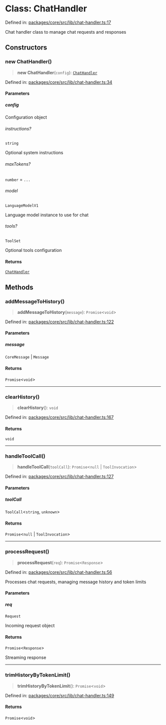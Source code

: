 # Class: ChatHandler

Defined in: [packages/core/src/lib/chat-handler.ts:17](https://github.com/GeoDaCenter/openassistant/blob/dc72d81a35cf8e46295657303846fbb4ad891993/packages/core/src/lib/chat-handler.ts#L17)

Chat handler class to manage chat requests and responses

## Constructors

### new ChatHandler()

> **new ChatHandler**(`config`): [`ChatHandler`](ChatHandler.md)

Defined in: [packages/core/src/lib/chat-handler.ts:34](https://github.com/GeoDaCenter/openassistant/blob/dc72d81a35cf8e46295657303846fbb4ad891993/packages/core/src/lib/chat-handler.ts#L34)

#### Parameters

##### config

Configuration object

###### instructions?

`string`

Optional system instructions

###### maxTokens?

`number` = `...`

###### model

`LanguageModelV1`

Language model instance to use for chat

###### tools?

`ToolSet`

Optional tools configuration

#### Returns

[`ChatHandler`](ChatHandler.md)

## Methods

### addMessageToHistory()

> **addMessageToHistory**(`message`): `Promise`\<`void`\>

Defined in: [packages/core/src/lib/chat-handler.ts:122](https://github.com/GeoDaCenter/openassistant/blob/dc72d81a35cf8e46295657303846fbb4ad891993/packages/core/src/lib/chat-handler.ts#L122)

#### Parameters

##### message

`CoreMessage` | `Message`

#### Returns

`Promise`\<`void`\>

***

### clearHistory()

> **clearHistory**(): `void`

Defined in: [packages/core/src/lib/chat-handler.ts:167](https://github.com/GeoDaCenter/openassistant/blob/dc72d81a35cf8e46295657303846fbb4ad891993/packages/core/src/lib/chat-handler.ts#L167)

#### Returns

`void`

***

### handleToolCall()

> **handleToolCall**(`toolCall`): `Promise`\<`null` \| `ToolInvocation`\>

Defined in: [packages/core/src/lib/chat-handler.ts:127](https://github.com/GeoDaCenter/openassistant/blob/dc72d81a35cf8e46295657303846fbb4ad891993/packages/core/src/lib/chat-handler.ts#L127)

#### Parameters

##### toolCall

`ToolCall`\<`string`, `unknown`\>

#### Returns

`Promise`\<`null` \| `ToolInvocation`\>

***

### processRequest()

> **processRequest**(`req`): `Promise`\<`Response`\>

Defined in: [packages/core/src/lib/chat-handler.ts:56](https://github.com/GeoDaCenter/openassistant/blob/dc72d81a35cf8e46295657303846fbb4ad891993/packages/core/src/lib/chat-handler.ts#L56)

Processes chat requests, managing message history and token limits

#### Parameters

##### req

`Request`

Incoming request object

#### Returns

`Promise`\<`Response`\>

Streaming response

***

### trimHistoryByTokenLimit()

> **trimHistoryByTokenLimit**(): `Promise`\<`void`\>

Defined in: [packages/core/src/lib/chat-handler.ts:149](https://github.com/GeoDaCenter/openassistant/blob/dc72d81a35cf8e46295657303846fbb4ad891993/packages/core/src/lib/chat-handler.ts#L149)

#### Returns

`Promise`\<`void`\>
